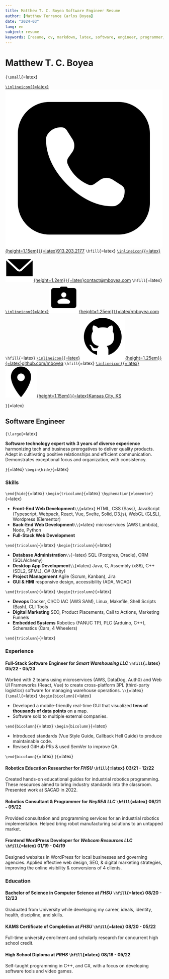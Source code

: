 ```yaml
---
title: Matthew T. C. Boyea Software Engineer Resume
author: [Matthew Terrance Carlos Boyea]
date: "2024-03"
lang: en
subject: resume
keywords: [resume, cv, markdown, latex, software, engineer, programmer, matthew, boyea]
---
```

# Matthew T. C. Boyea

`{\small`{=latex}

[`\inlineicon{`{=latex}![Phone icon.](media/icons8-phone-500.png){height=1.15em}`}`{=latex}913.203.2177](tel:9132032177)
`\hfill`{=latex}
[`\inlineicon{`{=latex}![Email icon.](media/icons8-email-90.png){height=1.2em}`}`{=latex}contact@mboyea.com](mailto:contact@mboyea.com)
`\hfill`{=latex}
[`\inlineicon{`{=latex}![Portfolio icon.](media/icons8-portfolio-96.png){height=1.25em}`}`{=latex}mboyea.com](https://www.mboyea.com)
`\hfill`{=latex}
[`\inlineicon{`{=latex}![GitHub icon.](media/icons8-github-144.png){height=1.25em}`}`{=latex}github.com/mboyea](https://github.com/mboyea)
`\hfill`{=latex}
[`\inlineicon{`{=latex}![Location icon.](media/icons8-location-100.png){height=1.15em}`}`{=latex}Kansas City, KS](https://maps.app.goo.gl/NmUA9eWKfTZz5jHn7)
<!---[`\inlineicon{`{=latex}![LinkedIn icon.](media/icons8-linkedin-500.png){.inline-icon height=1.25em}`}`{=latex}linkedin.com/in/mboyea](https://www.linkedin.com/in/mboyea/)-->

`}`{=latex}

## Software Engineer

`{\large`{=latex}

**Software technology expert with 3 years of diverse experience** harmonizing tech and business prerogatives to deliver quality products.
Adept in cultivating positive relationships and efficient communication.
Demonstrates exceptional focus and organization, with consistency.

`}`{=latex}
`\begin{hide}`{=latex}

### Skills

`\end{hide}`{=latex}
`\begin{tricolumn}`{=latex}
`\hyphenation{elementor}`{=latex}

- **Front-End Web Development**`\\`{=latex}
HTML, CSS (Sass), JavaScript (Typescript, Webpack, React, Vue, Svelte, Solid, D3.js), WebGL (GLSL), Wordpress (Elementor)
- **Back-End Web Development**`\\`{=latex}
microservices (AWS Lambda), Node, Python
- **Full-Stack Web Development**

`\end{tricolumn}`{=latex}
`\begin{tricolumn}`{=latex}

- **Database Administration**`\\`{=latex}
SQL (Postgres, Oracle), ORM (SQLAlchemy)
- **Desktop App Development**`\\`{=latex}
Java, C, Assembly (x86), C++ (SDL2, SFML), C# (Unity)
- **Project Management**
Agile (Scrum, Kanban), Jira
- **GUI & HMI**
responsive design, accessibility (ADA, WCAG)

`\end{tricolumn}`{=latex}
`\begin{tricolumn}`{=latex}

- **Devops**
Docker, CI/CD IAC (AWS SAM), Linux, Makefile, Shell Scripts (Bash), CLI Tools
- **Digital Marketing** SEO, Product Placements, Call to Actions, Marketing Funnels
- **Embedded Systems**
Robotics (FANUC TP), PLC (Arduino, C++), Schematics (Cars, 4 Wheelers)

`\end{tricolumn}`{=latex}

### Experience

#### **Full-Stack Software Engineer** for *Smart Warehousing LLC* `\hfill`{=latex} 05/22 - 05/23

Worked with 2 teams using microservices (AWS, DataDog, Auth0) and Web UI Frameworks (React, Vue) to create cross-platform 3PL (third-party logistics) software for managing warehouse operations.
`\\`{=latex}
`{\small`{=latex}
`\begin{bicolumn}`{=latex}

- Developed a mobile-friendly real-time GUI that visualized **tens of thousands of data points** on a map.
- Software sold to multiple external companies.

`\end{bicolumn}`{=latex}
`\begin{bicolumn}`{=latex}

- Introduced standards (Vue Style Guide, Callback Hell Guide) to produce maintainable code.
- Revised GitHub PRs & used SemVer to improve QA.

`\end{bicolumn}`{=latex}
`}`{=latex}

#### **Robotics Education Researcher** for *FHSU* `\hfill`{=latex} 03/21 - 12/22

Created hands-on educational guides for industrial robotics programming. These resources aimed to bring industry standards into the classroom. Presented work at SACAD in 2022.

#### **Robotics Consultant & Programmer** for *NeySEA LLC* `\hfill`{=latex} 06/21 - 05/22

Provided consultation and programming services for an industrial robotics implementation. Helped bring robot manufacturing solutions to an untapped market.

#### **Frontend WordPress Developer** for *Webcom Resources LLC* `\hfill`{=latex} 01/19 - 04/19

Designed websites in WordPress for local businesses and governing agencies. Applied effective web design, SEO, & digital marketing strategies, improving the online visibility & conversions of 4 clients.

<!---Proficient in agile project management to facilitate smooth product launches.
Skilled in debugging both functionality and performance of software products.
Comprehensive understanding of digital marketing strategies to drive effective marketing campaigns. Capable of delivering impactful product presentations.
Practiced in writing quality documentation for both developers and users.
- **Testing**
using TDD, unit tests, integration tests-->

### Education

#### **Bachelor of Science in Computer Science** at *FHSU* `\hfill`{=latex} 08/20 - 12/23

Graduated from University while developing my career, ideals, identity, health, discipline, and skills.

#### **KAMS Certificate of Completion** at *FHSU* `\hfill`{=latex} 08/20 - 05/22

Full-time university enrollment and scholarly research for concurrent high school credit.

#### **High School Diploma** at *PRHS* `\hfill`{=latex} 08/18 - 05/22
Self-taught programming in C++, and C#, with a focus on developing software tools and video games.

